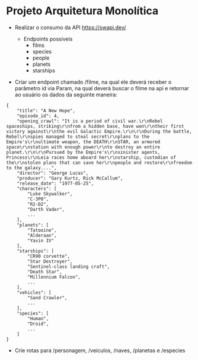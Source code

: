 # Projeto Arquitetura Monolítica

- Realizar o consumo da API https://swapi.dev/
    - Endpoints possíveis
        - films
        - species
        - people
        - planets
        - starships
    
- Criar um endpoint chamado /filme, na qual ele deverá receber o parâmetro id via Param, na qual deverá buscar o filme na api e retornar ao usuário os dados da seguinte maneira:

```
{
    "title": "A New Hope",
	"episode_id": 4,
	"opening_crawl": "It is a period of civil war.\r\nRebel spaceships, striking\r\nfrom a hidden base, have won\r\ntheir first victory against\r\nthe evil Galactic Empire.\r\n\r\nDuring the battle, Rebel\r\nspies managed to steal secret\r\nplans to the Empire's\r\nultimate weapon, the DEATH\r\nSTAR, an armored space\r\nstation with enough power\r\nto destroy an entire planet.\r\n\r\nPursued by the Empire's\r\nsinister agents, Princess\r\nLeia races home aboard her\r\nstarship, custodian of the\r\nstolen plans that can save her\r\npeople and restore\r\nfreedom to the galaxy....",
	"director": "George Lucas",
	"producer": "Gary Kurtz, Rick McCallum",
	"release_date": "1977-05-25",
	"characters": [
		"Luke Skywalker",
		"C-3P0",
		"R2-D2",
		"Darth Vader",
		...
	],
	"planets": [
		"Tatooine",
		"Alderaan",
		"Yavin IV"
	],
	"starships": [
		"CR90 corvette",
		"Star Destroyer",
		"Sentinel-class landing craft",
		"Death Star",
		"Millennium Falcon",
		...
	],
	"vehicles": [
		"Sand Crawler",
		...
	],
	"species": [
		"Human",
		"Droid",
		...
	]
}
```

- Crie rotas para /personagem, /veiculos, /naves, /planetas e /especies